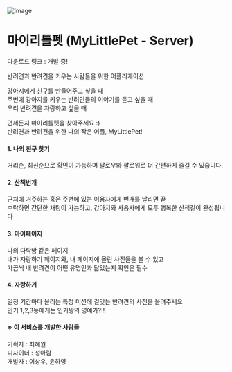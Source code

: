 ![Image](https://github.com/ridickle7/LeeSangWoo_Reference/blob/master/1.%20ImageRef/3.%20MyLittlePet/githubHeadPage.jpg)  
# 마이리틀펫 (MyLittlePet - Server)

다운로드 링크 : 개발 중! <br>

반려견과 반려견을 키우는 사람들을 위한 어플리케이션  
  
강아지에게 친구를 만들어주고 싶을 때  
주변에 강아지를 키우는 반려인들의 이야기를 듣고 싶을 때  
우리 반려견을 자랑하고 싶을 때  
  
언제든지 마이리틀펫을 찾아주세요 :)  
반려견과 반려견을 위한 나의 작은 어플, MyLittlePet!  

#### 1. 나의 친구 찾기
거리순, 최신순으로 확인이 가능하며 팔로우와 팔로워로 더 간편하게 즐길 수 있습니다.

#### 2. 산책번개
근처에 거주하는 혹은 주변에 있는 이용자에게 번개를 날리면 끝  
수락하면 간단한 채팅이 가능하고, 강아지와 사용자에게 
모두 행복한 산책길이 완성됩니다

#### 3. 마이페이지
나의 다락방 같은 페이지  
내가 자랑하기 페이지와, 내 페이지에 올린 사진들을 볼 수 있고  
가끔씩 내 반려견이 어떤 유명인과 닮았는지 확인은 필수

#### 4. 자랑하기
일정 기간마다 올리는 특정 미션에 걸맞는 반려견의 사진을 올려주세요  
인기 1,2,3등에게는 인기왕의 영예가?!!

#### ※ 이 서비스를 개발한 사람들
기획자 : 최혜원  
디자이너 : 성아람  
개발자 : 이상우, 윤하영  
